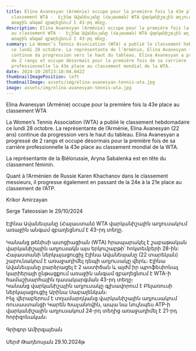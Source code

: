 ```yaml
---
title: Elina Avanesyan (Arménie) occupe pour la première fois la 43e place au
  classement WTA -  Էլինա Ավանեսյանը (Հայաստան) WTA վարկանիշային աղյուսակում
  առաջին անգամ զբաղեցնում է 43-րդ տեղը.
description: Elina Avanesyan (Arménie) occupe pour la première fois la 43e place
  au classement WTA -  Էլինա Ավանեսյանը (Հայաստան) WTA վարկանիշային աղյուսակում
  առաջին անգամ զբաղեցնում է 43-րդ տեղը.
summary: La Women’s Tennis Association (WTA) a publié le classement hebdomadaire
  ce lundi 28 octobre. La représentante de l’Arménie, Elina Avanesyan (22 ans)
  continue da progression vers le haut du tableau. Elina Avanesyan a progressé
  de 2 rangs et occupe désormais pour la première fois de sa carrière
  professionnelle la 43e place au classement mondial de la WTA.
date: 2024-10-28T23:18:04.042Z
thumbnailImagePosition: left
thumbnailImage: assets/img/elina-avanesyan-tennis-wta.jpg
image: assets/img/elina-avanesyan-tennis-wta.jpg
---
```

Elina Avanesyan (Arménie) occupe pour la première fois la 43e place au classement WTA



La Women’s Tennis Association (WTA) a publié le classement hebdomadaire ce lundi 28 octobre. La représentante de l’Arménie, Elina Avanesyan (22 ans) continue da progression vers le haut du tableau. Elina Avanesyan a progressé de 2 rangs et occupe désormais pour la première fois de sa carrière professionnelle la 43e place au classement mondial de la WTA.

La représentante de la Biélorussie, Aryna Sabalenka est en tête du classement féminin.

Quant à l’Arménien de Russie Karen Khachanov dans le classement messieurs, il progresse également en passant de la 24e à la 21e place au classement de l’ATP.



Krikor Amirzayan



Serge Tateossian le 29/10/2024\
\
Էլինա Ավանեսյանը (Հայաստան) WTA վարկանիշային աղյուսակում առաջին անգամ զբաղեցնում է 43-րդ տեղը.\
\
Կանանց թենիսի ասոցիացիան (WTA) հրապարակել է շաբաթական վարկանիշային աղյուսակն այս երկուշաբթի՝ հոկտեմբերի 28-ին: Հայաստանի ներկայացուցիչ Էլինա Ավանեսյանը (22 տարեկան) շարունակում է առաջադիմել դեպի աղյուսակը վերև։ Էլինա Ավանեսյանը բարձրացել է 2 աստիճան և այժմ իր պրոֆեսիոնալ կարիերայի ընթացքում առաջին անգամ զբաղեցնում է WTA-ի համաշխարհային դասակարգման 43-րդ տեղը։\
Կանանց վարկանիշային աղյուսակը գլխավորում է Բելառուսի ներկայացուցիչ Արինա Սաբալենկան։\
Ինչ վերաբերում է տղամարդկանց վարկանիշային աղյուսակում ռուսաստանցի Կարեն Խաչանովին, ապա նա նույնպես ATP-ի վարկանիշային աղյուսակում 24-րդ տեղից առաջադիմել է 21-րդ հորիզոնական։\
\
Գրիգոր Ամիրզայեան\
\
Սերժ Թադեոսյան 29.10.2024թ